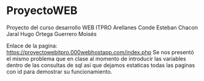 # ProyectoWEB
Proyecto del curso desarrollo WEB ITPRO
Arellanes Conde Esteban
Chacon Jaral Hugo
Ortega Guerrero Moisés

Enlace de la pagina:
https://proyectowebitpro.000webhostapp.com/index.php
Se nos presentó el mismo problema que en clase al momento de introducir las variables dentro de las consultas de sql así que dejamos estaticas todas las paginas con id para demostrar su funcionamiento.
